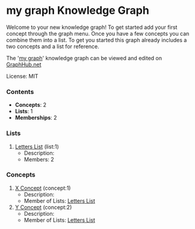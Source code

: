 # my graph Knowledge Graph

Welcome to your new knowledge graph! To get started add your first concept through the graph menu. Once you have a few concepts you can combine them into a list. To get you started this graph already includes a two concepts and a list for reference.

The '[my graph](https://graphhub.net/my-graph)' knowledge graph can be viewed and edited on [GraphHub.net](https://graphhub.net)

License: MIT
### Contents
- **Concepts**: 2
- **Lists**: 1
- **Memberships**: 2
### Lists
1. [Letters List](/my-graph/list/letters-list?id=1) (list:1)
   - Description: 
   - Members: 2
### Concepts
1. [X Concept](/my-graph/concept/x-concept?id=1) (concept:1)
   - Description: 
   - Member of Lists: [Letters List](/my-graph/list/letters-list?id=1)
1. [Y Concept](/my-graph/concept/y-concept?id=2) (concept:2)
   - Description: 
   - Member of Lists: [Letters List](/my-graph/list/letters-list?id=1)
